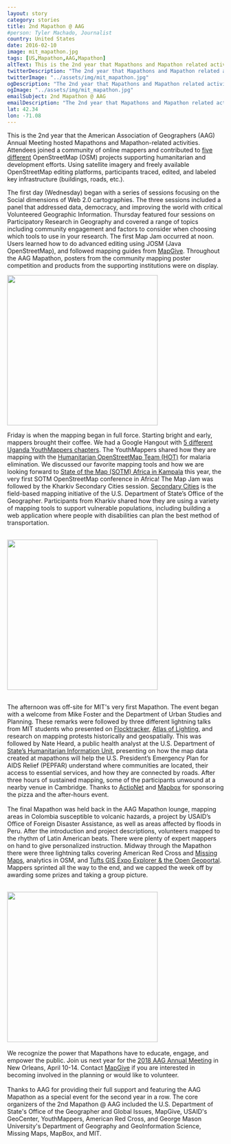 ```yaml
---
layout: story
category: stories
title: 2nd Mapathon @ AAG
#person: Tyler Machado, Journalist 
country: United States
date: 2016-02-10
image: mit_mapathon.jpg
tags: [US,Mapathon,AAG,Mapathon]
altText: This is the 2nd year that Mapathons and Mapathon related activities were hosted at the American Association of Geographers (AAG) Annual Meeting.
twitterDescription: "The 2nd year that Mapathons and Mapathon related activities were hosted at the American Association of Geographers (AAG) Annual Meeting."
twitterImage: "../assets/img/mit_mapathon.jpg"
ogDescription: "The 2nd year that Mapathons and Mapathon related activities were hosted at the American Association of Geographers (AAG) Annual Meeting."
ogImage: "../assets/img/mit_mapathon.jpg"
emailSubject: 2nd Mapathon @ AAG
emailDescription: "The 2nd year that Mapathons and Mapathon related activities were hosted at the American Association of Geographers (AAG) Annual Meeting."
lat: 42.34
lon: -71.08
---
```


<style type="text/css">
#table_title {
	margin-top:0px;
}

@media (min-width: 768px) {
    .story .figure-right {
        width: 410px;
    }
}

.story .figure-right {
    float: right;
    margin: 0 0 5px 15px;
}

</style>
<!-- http://christianspecht.de/2014/03/08/generating-an-image-gallery-with-jekyll-and-lightbox2/ -->
<script src="{{site.baseurl}}/assets/js/lightbox.min.js"></script>
<link href="{{site.baseurl}}/assets/css/lightbox.css" rel="stylesheet" />

This is the 2nd year that the American Association of Geographers (AAG) Annual Meeting hosted Mapathons and Mapathon-related activities. Attendees joined a community of online mappers and contributed to <a href='http://aagmapathon.org/index.html#projects' target='_blank'>five different</a> OpenStreetMap (OSM) projects supporting humanitarian and development efforts. Using satellite imagery and freely available OpenStreetMap editing platforms, participants traced, edited, and labeled key infrastructure (buildings, roads, etc.).
<p>
The first day (Wednesday) began with a series of sessions focusing on the Social dimensions of Web 2.0 cartographies. The three sessions included a panel that addressed data, democracy, and improving the world with critical Volunteered Geographic Information. Thursday featured four sessions on Participatory Research in Geography and covered a range of topics including community engagement and factors to consider when choosing which tools to use in your research. The first Map Jam occurred at noon. Users learned how to do advanced editing using JOSM (Java OpenStreetMap), and followed mapping guides from <a href='https://mapgive.state.gov'>MapGive</a>. Throughout the AAG Mapathon, posters from the community mapping poster competition and products from the supporting institutions were on display.
<p>

<div class="figure-right">
  <div class="image-set">
        <a class="image-link" href="{{site.baseurl}}/assets/img/webchat_youthmappers.png" data-lightbox="1" title="web chatting with Youth Mappers in Uganda, photo courtesy of James Pancoast">
          <img src="{{ site.baseurl }}/assets/img/webchat_youthmappers.png" height="350">
        </a>
    </div>
</div>

Friday is when the mapping began in full force. Starting bright and early, mappers brought their coffee. We had a Google Hangout with <a href='http://www.youthmappers.org/single-post/2017/03/28/How-Youth-Mappers-in-Uganda-are-improving-their-mapping-skills-through-mapping-with-HOT-for-Malaria-Elimination' target='_blank'>5 different Uganda YouthMappers chapters</a>. The YouthMappers shared how they are mapping with the <a href='https://www.hotosm.org/' target='_blank'>Humanitarian OpenStreetMap Team (HOT)</a> for malaria elimination. We discussed our favorite mapping tools and how we are looking forward to <a href='http://sotmafrica.org/' target='_blank'>State of the Map (SOTM) Africa in Kampala</a> this year, the very first SOTM OpenStreetMap conference in Africa! The Map Jam was followed by the Kharkiv Secondary Cities session. <a href='https://secondarycities.state.gov/' target='_blank'>Secondary Cities</a> is the field-based mapping initiative of the U.S. Department of State’s Office of the Geographer. Participants from Kharkiv shared how they are using a variety of mapping tools to support vulnerable populations, including building a web application where people with disabilities can plan the best method of transportation.
<br><br>
<div class="image-set">
    <a class="image-link" href="{{site.baseurl}}/assets/img/mit_mapathon_presenting.png" data-lightbox="1" title="Mike Foster kicking of the MIT Mapathon, photo courtesy of James Pancoast ">
      <img src="{{ site.baseurl }}/assets/img/mit_mapathon_presenting.png" height="350">
    </a>
</div>
<br>

The afternoon was off-site for MIT's very first Mapathon. The event began with a welcome from Mike Foster and the Department of Urban Studies and Planning. These remarks were followed by three different lightning talks from MIT students who presented on <a href='https://mfc.mit.edu/flocktracker' target='_blank'>Flocktracker</a>, <a href='http://cau.mit.edu/project/atlas-lighting' target='_blank'>Atlas of Lighting</a>, and research on mapping protests historically and geospatially. This was followed by Nate Heard, a public health analyst at the U.S. Department of <a href='https://hiu.state.gov' target='_blank'>State’s Humanitarian Information Unit</a>, presenting on how the map data created at mapathons will help the U.S. President’s Emergency Plan for AIDS Relief (PEPFAR) understand where communities are located, their access to essential services, and how they are connected by roads. After three hours of sustained mapping, some of the participants unwound at a nearby venue in Cambridge. Thanks to <a href='http://www.actionet.com/' target='_blank'>ActioNet</a> and <a href='http://www.mapbox.com/' target='_blank'>Mapbox</a> for sponsoring the pizza and the after-hours event.
<br><br>
The final Mapathon was held back in the AAG Mapathon lounge, mapping areas in Colombia susceptible to volcanic hazards, a project by USAID’s Office of Foreign Disaster Assistance, as well as areas affected by floods in Peru. After the introduction and project descriptions, volunteers mapped to the rhythm of Latin American beats. There were plenty of expert mappers on hand to give personalized instruction. Midway through the Mapathon there were three lightning talks covering American Red Cross and <a href='http://www.missingmaps.org/ ' target='_blank'>Missing Maps</a>, analytics in OSM, and <a href='http://streams-dev.it.tufts.edu/#/dashboard' target='_blank'>Tufts GIS Expo Explorer & the <a href='http://opengeoportal.org' target='_blank'>Open Geoportal</a>. Mappers sprinted all the way to the end, and we capped the week off by awarding some prizes and taking a group picture.
<br><br>
<div class="image-set">
    <a class="image-link" href="{{site.baseurl}}/assets/img/aag_mapathon_group_picture.png" data-lightbox="1" title="Final Group picture, photo courtesy of James Pancoast">
      <img src="{{ site.baseurl }}/assets/img/aag_mapathon_group_picture.png" height="350">
    </a>
</div>
<br>
We recognize the power that Mapathons have to educate, engage, and empower the public. Join us next year for the <a href='http://www.aag.org/annualmeeting' target='_blank'>2018 AAG Annual Meeting</a> in New Orleans, April 10-14. Contact <a href='mailto:mapgive@state.gov' target='_blank'>MapGive</a> if you are interested in becoming involved in the planning or would like to volunteer.
<br><br>
Thanks to AAG for providing their full support and featuring the AAG Mapathon as a special event for the second year in a row. The core organizers of the 2nd Mapathon @ AAG included the U.S. Department of State's Office of the Geographer and Global Issues, MapGive, USAID's GeoCenter, YouthMappers, American Red Cross, and George Mason University's Department of Geography and GeoInformation Science, Missing Maps, MapBox, and MIT.



